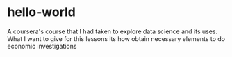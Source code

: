 # hello-world
A coursera's course that I had taken to explore data science and its uses.
What I want to give for this lessons its how obtain necessary elements to do economic investigations
